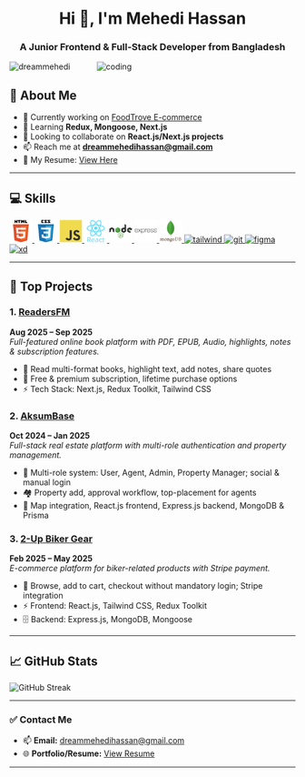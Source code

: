 <h1 align="center">Hi 👋, I'm Mehedi Hassan</h1>
<h3 align="center">A Junior Frontend & Full-Stack Developer from Bangladesh</h3>
<img src="https://i.ibb.co/QNqMszv/Animation-1718013791408.gif" alt="coding" align="right" width="350" />
<p align="left"> <img src="https://komarev.com/ghpvc/?username=dreammehedi&label=Profile%20views&color=0e75b6&style=flat" alt="dreammehedi" /> </p>


## 🌱 About Me
- 🔭 Currently working on [FoodTrove E-commerce](https://github.com/dreammehedi/best-ecommerce-project.git)  
- 🌱 Learning **Redux, Mongoose, Next.js**  
- 👯 Looking to collaborate on **React.js/Next.js projects**  
- 📫 Reach me at **dreammehedihassan@gmail.com**  
- 📄 My Resume: [View Here](https://drive.google.com/file/d/1skAkbb5Wd4xI-hogB5nupKO_z8FLUVK3/view?usp=drive_link)  

---

## 💻 Skills
<p align="left"> 
  <a href="https://www.w3schools.com/html/" target="_blank"> 
    <img src="https://raw.githubusercontent.com/devicons/devicon/master/icons/html5/html5-original-wordmark.svg" alt="html5" width="40" height="40"/> 
  </a>
  <a href="https://www.w3schools.com/css/" target="_blank"> 
    <img src="https://raw.githubusercontent.com/devicons/devicon/master/icons/css3/css3-original-wordmark.svg" alt="css3" width="40" height="40"/> 
  </a>
  <a href="https://developer.mozilla.org/en-US/docs/Web/JavaScript" target="_blank"> 
    <img src="https://raw.githubusercontent.com/devicons/devicon/master/icons/javascript/javascript-original.svg" alt="javascript" width="40" height="40"/> 
  </a>
  <a href="https://reactjs.org/" target="_blank"> 
    <img src="https://raw.githubusercontent.com/devicons/devicon/master/icons/react/react-original-wordmark.svg" alt="react" width="40" height="40"/> 
  </a>
  <a href="https://nodejs.org" target="_blank"> 
    <img src="https://raw.githubusercontent.com/devicons/devicon/master/icons/nodejs/nodejs-original-wordmark.svg" alt="nodejs" width="40" height="40"/> 
  </a>
  <a href="https://expressjs.com" target="_blank"> 
    <img src="https://raw.githubusercontent.com/devicons/devicon/master/icons/express/express-original-wordmark.svg" alt="express" width="40" height="40"/> 
  </a>
  <a href="https://www.mongodb.com/" target="_blank"> 
    <img src="https://raw.githubusercontent.com/devicons/devicon/master/icons/mongodb/mongodb-original-wordmark.svg" alt="mongodb" width="40" height="40"/> 
  </a>
  <a href="https://www.tailwindcss.com/" target="_blank"> 
    <img src="https://www.vectorlogo.zone/logos/tailwindcss/tailwindcss-icon.svg" alt="tailwind" width="40" height="40"/> 
  </a>
  <a href="https://git-scm.com/" target="_blank"> 
    <img src="https://raw.githubusercontent.com/devicons/devicon/master/icons/git/git-scm-icon.svg" alt="git" width="40" height="40"/> 
  </a>
  <a href="https://www.figma.com/" target="_blank"> 
    <img src="https://www.vectorlogo.zone/logos/figma/figma-icon.svg" alt="figma" width="40" height="40"/> 
  </a>
  <a href="https://www.adobe.com/products/xd.html" target="_blank"> 
    <img src="https://cdn.worldvectorlogo.com/logos/adobe-xd.svg" alt="xd" width="40" height="40"/> 
  </a>
</p>

---

## 📌 Top Projects

### 1. [ReadersFM](#)
**Aug 2025 – Sep 2025**  
*Full-featured online book platform with PDF, EPUB, Audio, highlights, notes & subscription features.*

- 📖 Read multi-format books, highlight text, add notes, share quotes  
- 🔑 Free & premium subscription, lifetime purchase options  
- ⚡ Tech Stack: Next.js, Redux Toolkit, Tailwind CSS  

### 2. [AksumBase](#)
**Oct 2024 – Jan 2025**  
*Full-stack real estate platform with multi-role authentication and property management.*

- 🔑 Multi-role system: User, Agent, Admin, Property Manager; social & manual login  
- 🏘 Property add, approval workflow, top-placement for agents  
- 📍 Map integration, React.js frontend, Express.js backend, MongoDB & Prisma  

### 3. [2-Up Biker Gear](#)
**Feb 2025 – May 2025**  
*E-commerce platform for biker-related products with Stripe payment.*

- 🛒 Browse, add to cart, checkout without mandatory login; Stripe integration  
- ⚡ Frontend: React.js, Tailwind CSS, Redux Toolkit  
- 🗄 Backend: Express.js, MongoDB, Mongoose  

---

## 📈 GitHub Stats
![GitHub Streak](https://github-readme-streak-stats.herokuapp.com/?user=dreammehedi&)

---

### ✅ Contact Me
- 📫 **Email:** dreammehedihassan@gmail.com  
- 🌐 **Portfolio/Resume:** [View Resume](https://drive.google.com/file/d/1skAkbb5Wd4xI-hogB5nupKO_z8FLUVK3/view?usp=drive_link)

---
